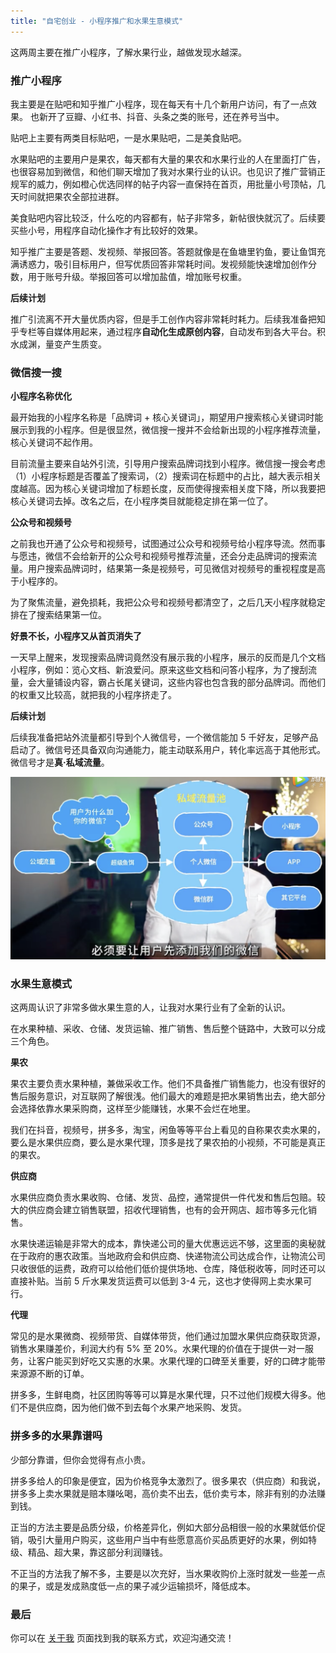 ```yaml
---
title: "自宅创业 - 小程序推广和水果生意模式"
---
```


这两周主要在推广小程序，了解水果行业，越做发现水越深。

### 推广小程序

我主要是在贴吧和知乎推广小程序，现在每天有十几个新用户访问，有了一点效果。
也新开了豆瓣、小红书、抖音、头条之类的账号，还在养号当中。

贴吧上主要有两类目标贴吧，一是水果贴吧，二是美食贴吧。

水果贴吧的主要用户是果农，每天都有大量的果农和水果行业的人在里面打广告，也很容易加到微信，和他们聊天增加了我对水果行业的认识。也见识了推广营销正规军的威力，例如橙心优选同样的帖子内容一直保持在首页，用批量小号顶帖，几天时间就把果农全部拉进群。

美食贴吧内容比较泛，什么吃的内容都有，帖子非常多，新帖很快就沉了。后续要买些小号，用程序自动化操作才有比较好的效果。

知乎推广主要是答题、发视频、举报回答。答题就像是在鱼塘里钓鱼，要让鱼饵充满诱惑力，吸引目标用户，但写优质回答非常耗时间。发视频能快速增加创作分数，用于账号升级。举报回答可以增加盐值，增加账号权重。

**后续计划**

推广引流离不开大量优质内容，但是手工创作内容非常耗时耗力。后续我准备把知乎专栏等自媒体用起来，通过程序**自动化生成原创内容**，自动发布到各大平台。积水成渊，量变产生质变。


### 微信搜一搜

**小程序名称优化**

最开始我的小程序名称是「品牌词 + 核心关键词」，期望用户搜索核心关键词时能展示到我的小程序。但是很显然，微信搜一搜并不会给新出现的小程序推荐流量，核心关键词不起作用。

目前流量主要来自站外引流，引导用户搜索品牌词找到小程序。微信搜一搜会考虑（1）小程序标题是否覆盖了搜索词，（2）搜索词在标题中的占比，越大表示相关度越高。因为核心关键词增加了标题长度，反而使得搜索相关度下降，所以我要把核心关键词去掉。改名之后，在小程序类目就能稳定排在第一位了。

**公众号和视频号**

之前我也开通了公众号和视频号，试图通过公众号和视频号给小程序导流。然而事与愿违，微信不会给新开的公众号和视频号推荐流量，还会分走品牌词的搜索流量。用户搜索品牌词时，结果第一条是视频号，可见微信对视频号的重视程度是高于小程序的。

为了聚焦流量，避免损耗，我把公众号和视频号都清空了，之后几天小程序就稳定排在了搜索结果第一位。

**好景不长，小程序又从首页消失了**

一天早上醒来，发现搜索品牌词竟然没有展示我的小程序，展示的反而是几个文档小程序，例如：览心文档、新浪爱问。原来这些文档和问答小程序，为了搜刮流量，会大量铺设内容，霸占长尾关键词，这些内容也包含我的部分品牌词。而他们的权重又比较高，就把我的小程序挤走了。

**后续计划**

后续我准备把站外流量都引导到个人微信号，一个微信能加 5 千好友，足够产品启动了。微信号还具备双向沟通能力，能主动联系用户，转化率远高于其他形式。微信号才是**真·私域流量**。

![私域流量框架](/static/2021-05-11/framework.png)


### 水果生意模式

这两周认识了非常多做水果生意的人，让我对水果行业有了全新的认识。

在水果种植、采收、仓储、发货运输、推广销售、售后整个链路中，大致可以分成三个角色。

**果农**

果农主要负责水果种植，兼做采收工作。他们不具备推广销售能力，也没有很好的售后服务意识，对互联网了解很浅。他们最大的难题是把水果销售出去，绝大部分会选择依靠水果采购商，这样至少能赚钱，水果不会烂在地里。

我们在抖音，视频号，拼多多，淘宝，闲鱼等等平台上看见的自称果农卖水果的，要么是水果供应商，要么是水果代理，顶多是找了果农拍的小视频，不可能是真正的果农。

**供应商**

水果供应商负责水果收购、仓储、发货、品控，通常提供一件代发和售后包赔。较大的供应商会建立销售联盟，招收代理销售，也有的会开网店、超市等多元化销售。

水果快递运输是非常大的成本，靠快递公司的量大优惠远远不够，这里面的奥秘就在于政府的惠农政策。当地政府会和供应商、快递物流公司达成合作，让物流公司只收很低的运费，政府可以给他们低价提供场地、仓库，降低税收等，同时还可以直接补贴。当前 5 斤水果发货运费可以低到 3-4 元，这也才使得网上卖水果可行。

**代理**

常见的是水果微商、视频带货、自媒体带货，他们通过加盟水果供应商获取货源，销售水果赚差价，利润大约有 5% 至 20%。水果代理的价值在于提供一对一服务，让客户能买到好吃又实惠的水果。水果代理的口碑至关重要，好的口碑才能带来源源不断的订单。

拼多多，生鲜电商，社区团购等等可以算是水果代理，只不过他们规模大得多。他们不是供应商，因为他们做不到去每个水果产地采购、发货。


### 拼多多的水果靠谱吗

少部分靠谱，但你会觉得有点小贵。

拼多多给人的印象是便宜，因为价格竞争太激烈了。很多果农（供应商）和我说，拼多多上卖水果就是赔本赚吆喝，高价卖不出去，低价卖亏本，除非有别的办法赚到钱。

正当的方法主要是品质分级，价格差异化，例如大部分品相很一般的水果就低价促销，吸引大量用户购买，这些用户当中有些愿意高价买品质更好的水果，例如特级、精品、超大果，靠这部分利润赚钱。

不正当的方法我了解不多，主要是以次充好，当水果收购价上涨时就发一些差一点的果子，或是发成熟度低一点的果子减少运输损坏，降低成本。


### 最后

你可以在 [关于我](/about) 页面找到我的联系方式，欢迎沟通交流！
